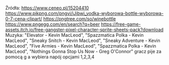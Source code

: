 Źródła:
https://www.ceneo.pl/15204410
https://www.pikpng.com/pngvi/iJibwi_vodka-wyborowa-bottle-wyborowa-0-7-cena-clipart/
https://pngtree.com/so/winebottle
https://www.pngegg.com/en/search?q=beer
https://free-game-assets.itch.io/free-gangster-pixel-character-sprite-sheets-pack?download
Muzyka:
        "Elevator - Kevin MacLeod",
        "Spazzmatica Polka - Kevin MacLeod",
        "Sneaky Snitch - Kevin MacLeod",
        "Sneaky Adventure - Kevin MacLeod",
        "Five Armies - Kevin MacLeod",
        "Spazzmatica Polka - Kevin MacLeod",
        "Nothings Gonna Stop Us Now - Greg O'Connor"
gracz pije za pomocą g a wybiera napój opcjami 1,2,3,4
